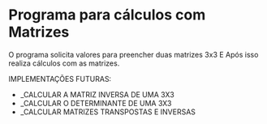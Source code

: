 # Programa para cálculos com Matrizes

O programa solicita valores para preencher duas matrizes 3x3
E Após isso realiza cálculos com as matrizes.


IMPLEMENTAÇÕES FUTURAS:
- _CALCULAR A MATRIZ INVERSA DE UMA 3X3
- _CALCULAR O DETERMINANTE DE UMA 3X3
- _CALCULAR MATRIZES TRANSPOSTAS E INVERSAS
